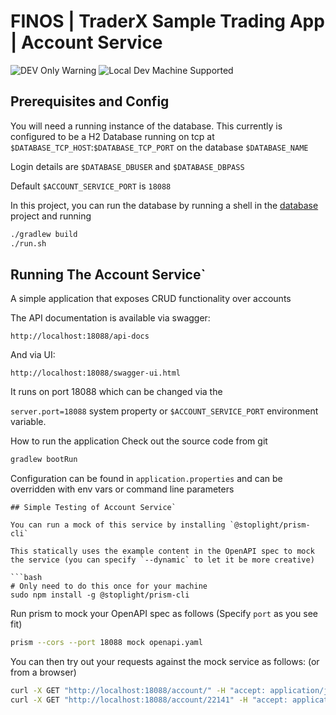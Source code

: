 # FINOS | TraderX Sample Trading App | Account Service

![DEV Only Warning](https://badgen.net/badge/warning/not-for-production/red) ![Local Dev Machine Supported](http://badgen.net/badge/local-dev/supported/green)


## Prerequisites and Config

You will need a running instance of the database. This currently is configured to be a H2 Database running on tcp at `$DATABASE_TCP_HOST`:`$DATABASE_TCP_PORT` on the database `$DATABASE_NAME` 

Login details are `$DATABASE_DBUSER` and `$DATABASE_DBPASS`

Default `$ACCOUNT_SERVICE_PORT` is `18088`

In this project, you can run the database by running a shell in the [database](../database/README.md) project and running

```bash
./gradlew build
./run.sh
``` 
## Running The Account Service`

A simple application that exposes CRUD functionality over accounts

The API documentation is available via swagger:

`http://localhost:18088/api-docs`

And via UI:

`http://localhost:18088/swagger-ui.html`

It runs on port 18088 which can be changed via the

`server.port=18088`  system property or `$ACCOUNT_SERVICE_PORT` environment variable.

How to run the application
Check out the source code from git

```bash
gradlew bootRun
```

Configuration can be found in `application.properties` and can be overridden with env vars or command line parameters

``` 
## Simple Testing of Account Service`

You can run a mock of this service by installing `@stoplight/prism-cli`

This statically uses the example content in the OpenAPI spec to mock the service (you can specify `--dynamic` to let it be more creative)

```bash
# Only need to do this once for your machine
sudo npm install -g @stoplight/prism-cli
```

Run prism to mock your OpenAPI spec as follows (Specify `port` as you see fit)
```bash
prism --cors --port 18088 mock openapi.yaml
```

You can then try out your requests against the mock service as follows: (or from a browser)

```bash
curl -X GET "http://localhost:18088/account/" -H "accept: application/json"
curl -X GET "http://localhost:18088/account/22141" -H "accept: application/json"

```